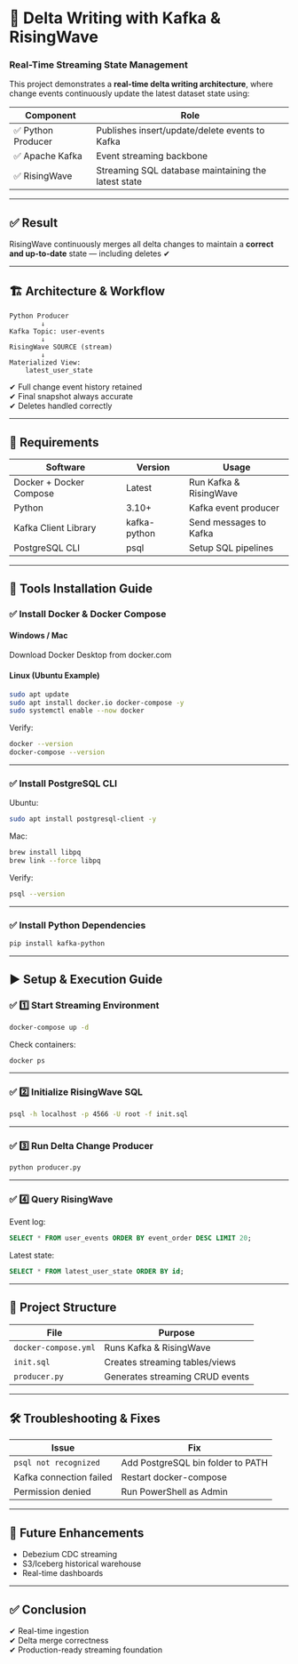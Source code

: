 # 🚀 Delta Writing with Kafka & RisingWave  
### Real-Time Streaming State Management

This project demonstrates a **real-time delta writing architecture**, where change events continuously update the latest dataset state using:

| Component | Role |
|----------|------|
| ✅ Python Producer | Publishes insert/update/delete events to Kafka |
| ✅ Apache Kafka | Event streaming backbone |
| ✅ RisingWave | Streaming SQL database maintaining the latest state |

---

## ✅ Result

RisingWave continuously merges all delta changes to maintain a **correct and up-to-date** state — including deletes ✔

---

## 🏗 Architecture & Workflow

```
Python Producer
        ↓
Kafka Topic: user-events
        ↓
RisingWave SOURCE (stream)
        ↓
Materialized View:
    latest_user_state
```

✔ Full change event history retained  
✔ Final snapshot always accurate  
✔ Deletes handled correctly  

---

## 🔧 Requirements

| Software | Version | Usage |
|---------|---------|------|
| Docker + Docker Compose | Latest | Run Kafka & RisingWave |
| Python | 3.10+ | Kafka event producer |
| Kafka Client Library | kafka-python | Send messages to Kafka |
| PostgreSQL CLI | psql | Setup SQL pipelines |

---

## 🧰 Tools Installation Guide

### ✅ Install Docker & Docker Compose

#### Windows / Mac  
Download Docker Desktop from docker.com

#### Linux (Ubuntu Example)

```sh
sudo apt update
sudo apt install docker.io docker-compose -y
sudo systemctl enable --now docker
```

Verify:

```sh
docker --version
docker-compose --version
```

---

### ✅ Install PostgreSQL CLI

Ubuntu:

```sh
sudo apt install postgresql-client -y
```

Mac:

```sh
brew install libpq
brew link --force libpq
```

Verify:

```sh
psql --version
```

---

### ✅ Install Python Dependencies

```sh
pip install kafka-python
```

---

## ▶️ Setup & Execution Guide

### ✅ 1️⃣ Start Streaming Environment

```sh
docker-compose up -d
```

Check containers:

```sh
docker ps
```

---

### ✅ 2️⃣ Initialize RisingWave SQL

```sh
psql -h localhost -p 4566 -U root -f init.sql
```

---

### ✅ 3️⃣ Run Delta Change Producer

```sh
python producer.py
```

---

### ✅ 4️⃣ Query RisingWave

Event log:
```sql
SELECT * FROM user_events ORDER BY event_order DESC LIMIT 20;
```

Latest state:
```sql
SELECT * FROM latest_user_state ORDER BY id;
```

---

## 📂 Project Structure

| File | Purpose |
|------|---------|
| `docker-compose.yml` | Runs Kafka & RisingWave |
| `init.sql` | Creates streaming tables/views |
| `producer.py` | Generates streaming CRUD events |

---

## 🛠 Troubleshooting & Fixes

| Issue | Fix |
|------|-----|
| `psql not recognized` | Add PostgreSQL bin folder to PATH |
| Kafka connection failed | Restart docker-compose |
| Permission denied | Run PowerShell as Admin |

---

## 🚀 Future Enhancements

- Debezium CDC streaming
- S3/Iceberg historical warehouse
- Real-time dashboards

---

## ✅ Conclusion

✔ Real-time ingestion  
✔ Delta merge correctness  
✔ Production-ready streaming foundation  
